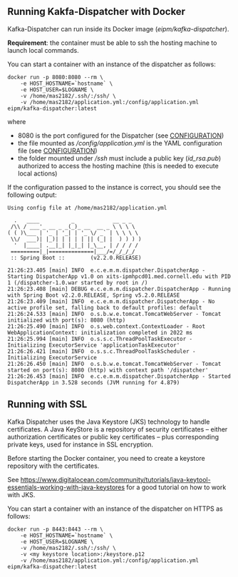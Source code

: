 Running Kakfa-Dispatcher with Docker
---
Kafka-Dispatcher can run inside its Docker image (_eipm/kafka-dispatcher_).

**Requirement**: the container must be able to ssh the hosting machine to launch local commands.

You can start a container with an instance of the dispatcher as follows:

    docker run -p 8080:8080 --rm \
        -e HOST_HOSTNAME=`hostname` \
        -e HOST_USER=$LOGNAME \
        -v /home/mas2182/.ssh/:/ssh/ \
        -v /home/mas2182/application.yml:/config/application.yml eipm/kafka-dispatcher:latest
 
where 
* 8080 is the port configured for the Dispatcher (see [CONFIGURATION](CONFIGURATION.md))
* the file mounted as _/config/application.yml_ is the YAML configuration file (see [CONFIGURATION](CONFIGURATION.md))
* the folder mounted under _/ssh_ must include a public key (_id_rsa.pub_) authorized to access the hosting machine (this is needed to execute local actions)

If the configuration passed to the instance is correct, you should see the following output:

~~~
Using config file at /home/mas2182/application.yml

  .   ____          _            __ _ _
 /\\ / ___'_ __ _ _(_)_ __  __ _ \ \ \ \
( ( )\___ | '_ | '_| | '_ \/ _` | \ \ \ \
 \\/  ___)| |_)| | | | | || (_| |  ) ) ) )
  '  |____| .__|_| |_|_| |_\__, | / / / /
 =========|_|==============|___/=/_/_/_/
 :: Spring Boot ::        (v2.2.0.RELEASE)

21:26:23.405 [main] INFO  e.c.e.m.m.dispatcher.DispatcherApp - Starting DispatcherApp v1.0 on xits-ipmhpcd01.med.cornell.edu with PID 1 (/dispatcher-1.0.war started by root in /)
21:26:23.408 [main] DEBUG e.c.e.m.m.dispatcher.DispatcherApp - Running with Spring Boot v2.2.0.RELEASE, Spring v5.2.0.RELEASE
21:26:23.409 [main] INFO  e.c.e.m.m.dispatcher.DispatcherApp - No active profile set, falling back to default profiles: default
21:26:24.533 [main] INFO  o.s.b.w.e.tomcat.TomcatWebServer - Tomcat initialized with port(s): 8080 (http)
21:26:25.490 [main] INFO  o.s.web.context.ContextLoader - Root WebApplicationContext: initialization completed in 2022 ms
21:26:25.994 [main] INFO  o.s.s.c.ThreadPoolTaskExecutor - Initializing ExecutorService 'applicationTaskExecutor'
21:26:26.421 [main] INFO  o.s.s.c.ThreadPoolTaskScheduler - Initializing ExecutorService
21:26:26.450 [main] INFO  o.s.b.w.e.tomcat.TomcatWebServer - Tomcat started on port(s): 8080 (http) with context path '/dispatcher'
21:26:26.453 [main] INFO  e.c.e.m.m.dispatcher.DispatcherApp - Started DispatcherApp in 3.528 seconds (JVM running for 4.879)
~~~

## Running with SSL
Kafka Dispatcher uses the Java Keystore (JKS) technology to handle certificates. A Java KeyStore is a repository of security certificates – either authorization certificates or public key certificates – plus corresponding private keys, used for instance in SSL encryption.
                                                                           
Before starting the Docker container, you need to create a keystore repository with the certificates.

See https://www.digitalocean.com/community/tutorials/java-keytool-essentials-working-with-java-keystores for a good tutorial on how to  work with JKS.

You can start a container with an instance of the dispatcher on HTTPS as follows:

    docker run -p 8443:8443 --rm \
        -e HOST_HOSTNAME=`hostname` \
        -e HOST_USER=$LOGNAME \
        -v /home/mas2182/.ssh/:/ssh/ \
        -v <my keystore location>:/keystore.p12
        -v /home/mas2182/application.yml:/config/application.yml eipm/kafka-dispatcher:latest
